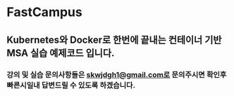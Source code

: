 # FastCampus
## Kubernetes와 Docker로 한번에 끝내는 컨테이너 기반 MSA 실습 예제코드 입니다.
### 강의 및 실습 문의사항들은 skwjdgh1@gmail.com로 문의주시면 확인후 빠른시일내 답변드릴 수 있도록 하겠습니다.
